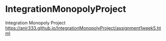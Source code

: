 # IntegrationMonopolyProject
Integration Monopoly Project
https://anir333.github.io/IntegrationMonopolyProject/assignment1week5.html
